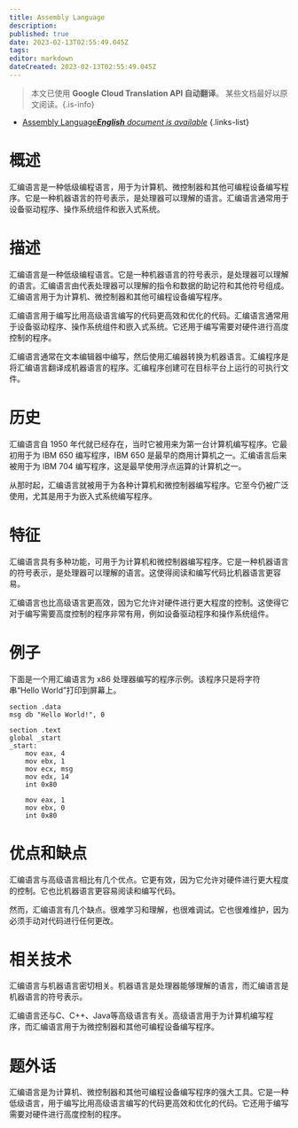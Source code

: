 ```yaml
---
title: Assembly Language
description: 
published: true
date: 2023-02-13T02:55:49.045Z
tags: 
editor: markdown
dateCreated: 2023-02-13T02:55:49.045Z
---
```


> 本文已使用 **Google Cloud Translation API 自动翻译**。
某些文档最好以原文阅读。{.is-info}



- [Assembly Language***English** document is available*](/en/Knowledge-base/Dictionary/assembly-language)
{.links-list}


# 概述
汇编语言是一种低级编程语言，用于为计算机、微控制器和其他可编程设备编写程序。它是一种机器语言的符号表示，是处理器可以理解的语言。汇编语言通常用于设备驱动程序、操作系统组件和嵌入式系统。

# 描述
汇编语言是一种低级编程语言。它是一种机器语言的符号表示，是处理器可以理解的语言。汇编语言由代表处理器可以理解的指令和数据的助记符和其他符号组成。汇编语言用于为计算机、微控制器和其他可编程设备编写程序。

汇编语言用于编写比用高级语言编写的代码更高效和优化的代码。汇编语言通常用于设备驱动程序、操作系统组件和嵌入式系统。它还用于编写需要对硬件进行高度控制的程序。

汇编语言通常在文本编辑器中编写，然后使用汇编器转换为机器语言。汇编程序是将汇编语言翻译成机器语言的程序。汇编程序创建可在目标平台上运行的可执行文件。

# 历史
汇编语言自 1950 年代就已经存在，当时它被用来为第一台计算机编写程序。它最初用于为 IBM 650 编写程序，IBM 650 是最早的商用计算机之一。汇编语言后来被用于为 IBM 704 编写程序，这是最早使用浮点运算的计算机之一。

从那时起，汇编语言就被用于为各种计算机和微控制器编写程序。它至今仍被广泛使用，尤其是用于为嵌入式系统编写程序。

# 特征
汇编语言具有多种功能，可用于为计算机和微控制器编写程序。它是一种机器语言的符号表示，是处理器可以理解的语言。这使得阅读和编写代码比机器语言更容易。

汇编语言也比高级语言更高效，因为它允许对硬件进行更大程度的控制。这使得它对于编写需要高度控制的程序非常有用，例如设备驱动程序和操作系统组件。

# 例子
下面是一个用汇编语言为 x86 处理器编写的程序示例。该程序只是将字符串“Hello World”打印到屏幕上。

```
section .data
msg db "Hello World!", 0

section .text
global _start
_start:
    mov eax, 4
    mov ebx, 1
    mov ecx, msg
    mov edx, 14
    int 0x80

    mov eax, 1
    mov ebx, 0
    int 0x80
```

# 优点和缺点
汇编语言与高级语言相比有几个优点。它更有效，因为它允许对硬件进行更大程度的控制。它也比机器语言更容易阅读和编写代码。

然而，汇编语言有几个缺点。很难学习和理解，也很难调试。它也很难维护，因为必须手动对代码进行任何更改。

# 相关技术
汇编语言与机器语言密切相关。机器语言是处理器能够理解的语言，而汇编语言是机器语言的符号表示。

汇编语言还与C、C++、Java等高级语言有关。高级语言用于为计算机编写程序，而汇编语言用于为微控制器和其他可编程设备编写程序。

# 题外话
汇编语言是为计算机、微控制器和其他可编程设备编写程序的强大工具。它是一种低级语言，用于编写比用高级语言编写的代码更高效和优化的代码。它还用于编写需要对硬件进行高度控制的程序。